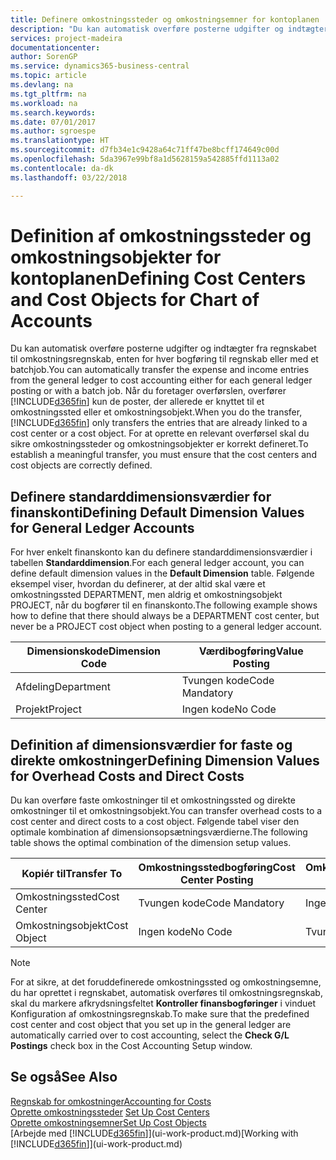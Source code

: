 ```yaml
---
title: Definere omkostningssteder og omkostningsemner for kontoplanen | Microsoft Docs
description: "Du kan automatisk overføre posterne udgifter og indtægter fra regnskabet til omkostningsregnskab, enten for hver bogføring til regnskab eller med et batchjob. Når du foretager overførslen, overfører systemet kun de poster, der allerede er knyttet til et omkostningssted eller et omkostningsobjekt. For at oprette en relevant overførsel skal du sikre omkostningssteder og omkostningsobjekter er korrekt defineret."
services: project-madeira
documentationcenter: 
author: SorenGP
ms.service: dynamics365-business-central
ms.topic: article
ms.devlang: na
ms.tgt_pltfrm: na
ms.workload: na
ms.search.keywords: 
ms.date: 07/01/2017
ms.author: sgroespe
ms.translationtype: HT
ms.sourcegitcommit: d7fb34e1c9428a64c71ff47be8bcff174649c00d
ms.openlocfilehash: 5da3967e99bf8a1d5628159a542885ffd1113a02
ms.contentlocale: da-dk
ms.lasthandoff: 03/22/2018

---
```

# <a name="defining-cost-centers-and-cost-objects-for-chart-of-accounts"></a><span data-ttu-id="c047e-105">Definition af omkostningssteder og omkostningsobjekter for kontoplanen</span><span class="sxs-lookup"><span data-stu-id="c047e-105">Defining Cost Centers and Cost Objects for Chart of Accounts</span></span>
<span data-ttu-id="c047e-106">Du kan automatisk overføre posterne udgifter og indtægter fra regnskabet til omkostningsregnskab, enten for hver bogføring til regnskab eller med et batchjob.</span><span class="sxs-lookup"><span data-stu-id="c047e-106">You can automatically transfer the expense and income entries from the general ledger to cost accounting either for each general ledger posting or with a batch job.</span></span> <span data-ttu-id="c047e-107">Når du foretager overførslen, overfører [!INCLUDE[d365fin](includes/d365fin_md.md)] kun de poster, der allerede er knyttet til et omkostningssted eller et omkostningsobjekt.</span><span class="sxs-lookup"><span data-stu-id="c047e-107">When you do the transfer, [!INCLUDE[d365fin](includes/d365fin_md.md)] only transfers the entries that are already linked to a cost center or a cost object.</span></span> <span data-ttu-id="c047e-108">For at oprette en relevant overførsel skal du sikre omkostningssteder og omkostningsobjekter er korrekt defineret.</span><span class="sxs-lookup"><span data-stu-id="c047e-108">To establish a meaningful transfer, you must ensure that the cost centers and cost objects are correctly defined.</span></span>  

## <a name="defining-default-dimension-values-for-general-ledger-accounts"></a><span data-ttu-id="c047e-109">Definere standarddimensionsværdier for finanskonti</span><span class="sxs-lookup"><span data-stu-id="c047e-109">Defining Default Dimension Values for General Ledger Accounts</span></span>  
<span data-ttu-id="c047e-110">For hver enkelt finanskonto kan du definere standarddimensionsværdier i tabellen **Standarddimension**.</span><span class="sxs-lookup"><span data-stu-id="c047e-110">For each general ledger account, you can define default dimension values in the **Default Dimension** table.</span></span> <span data-ttu-id="c047e-111">Følgende eksempel viser, hvordan du definerer, at der altid skal være et omkostningssted DEPARTMENT, men aldrig et omkostningsobjekt PROJECT, når du bogfører til en finanskonto.</span><span class="sxs-lookup"><span data-stu-id="c047e-111">The following example shows how to define that there should always be a DEPARTMENT cost center, but never be a PROJECT cost object when posting to a general ledger account.</span></span>  

|<span data-ttu-id="c047e-112">**Dimensionskode**</span><span class="sxs-lookup"><span data-stu-id="c047e-112">**Dimension Code**</span></span>|<span data-ttu-id="c047e-113">**Værdibogføring**</span><span class="sxs-lookup"><span data-stu-id="c047e-113">**Value Posting**</span></span>|  
|------------------------------------------|-----------------------------------------|  
|<span data-ttu-id="c047e-114">Afdeling</span><span class="sxs-lookup"><span data-stu-id="c047e-114">Department</span></span>|<span data-ttu-id="c047e-115">Tvungen kode</span><span class="sxs-lookup"><span data-stu-id="c047e-115">Code Mandatory</span></span>|  
|<span data-ttu-id="c047e-116">Projekt</span><span class="sxs-lookup"><span data-stu-id="c047e-116">Project</span></span>|<span data-ttu-id="c047e-117">Ingen kode</span><span class="sxs-lookup"><span data-stu-id="c047e-117">No Code</span></span>|  

## <a name="defining-dimension-values-for-overhead-costs-and-direct-costs"></a><span data-ttu-id="c047e-118">Definition af dimensionsværdier for faste og direkte omkostninger</span><span class="sxs-lookup"><span data-stu-id="c047e-118">Defining Dimension Values for Overhead Costs and Direct Costs</span></span>  
 <span data-ttu-id="c047e-119">Du kan overføre faste omkostninger til et omkostningssted og direkte omkostninger til et omkostningsobjekt.</span><span class="sxs-lookup"><span data-stu-id="c047e-119">You can transfer overhead costs to a cost center and direct costs to a cost object.</span></span> <span data-ttu-id="c047e-120">Følgende tabel viser den optimale kombination af dimensionsopsætningsværdierne.</span><span class="sxs-lookup"><span data-stu-id="c047e-120">The following table shows the optimal combination of the dimension setup values.</span></span>  

|<span data-ttu-id="c047e-121">Kopiér til</span><span class="sxs-lookup"><span data-stu-id="c047e-121">Transfer To</span></span>|<span data-ttu-id="c047e-122">Omkostningsstedbogføring</span><span class="sxs-lookup"><span data-stu-id="c047e-122">Cost Center Posting</span></span>|<span data-ttu-id="c047e-123">Omkostningsobjektbogføring</span><span class="sxs-lookup"><span data-stu-id="c047e-123">Cost Object Posting</span></span>|  
|-----------------|-------------------------|-------------------------|  
|<span data-ttu-id="c047e-124">Omkostningssted</span><span class="sxs-lookup"><span data-stu-id="c047e-124">Cost Center</span></span>|<span data-ttu-id="c047e-125">Tvungen kode</span><span class="sxs-lookup"><span data-stu-id="c047e-125">Code Mandatory</span></span>|<span data-ttu-id="c047e-126">Ingen kode</span><span class="sxs-lookup"><span data-stu-id="c047e-126">No Code</span></span>|  
|<span data-ttu-id="c047e-127">Omkostningsobjekt</span><span class="sxs-lookup"><span data-stu-id="c047e-127">Cost Object</span></span>|<span data-ttu-id="c047e-128">Ingen kode</span><span class="sxs-lookup"><span data-stu-id="c047e-128">No Code</span></span>|<span data-ttu-id="c047e-129">Tvungen kode</span><span class="sxs-lookup"><span data-stu-id="c047e-129">Code Mandatory</span></span>|  

> [!NOTE]  
>  <span data-ttu-id="c047e-130">For at sikre, at det foruddefinerede omkostningssted og omkostningsemne, du har oprettet i regnskabet, automatisk overføres til omkostningsregnskab, skal du markere afkrydsningsfeltet **Kontroller finansbogføringer** i vinduet Konfiguration af omkostningsregnskab.</span><span class="sxs-lookup"><span data-stu-id="c047e-130">To make sure that the predefined cost center and cost object that you set up in the general ledger are automatically carried over to cost accounting, select the **Check G/L Postings** check box in the Cost Accounting Setup window.</span></span>  

## <a name="see-also"></a><span data-ttu-id="c047e-131">Se også</span><span class="sxs-lookup"><span data-stu-id="c047e-131">See Also</span></span>  
[<span data-ttu-id="c047e-132">Regnskab for omkostninger</span><span class="sxs-lookup"><span data-stu-id="c047e-132">Accounting for Costs</span></span>](finance-manage-cost-accounting.md)  
<span data-ttu-id="c047e-133">[Oprette omkostningssteder](finance-how-to-set-up-cost-centers.md) </span><span class="sxs-lookup"><span data-stu-id="c047e-133">[Set Up Cost Centers](finance-how-to-set-up-cost-centers.md) </span></span>  
[<span data-ttu-id="c047e-134">Oprette omkostningsemner</span><span class="sxs-lookup"><span data-stu-id="c047e-134">Set Up Cost Objects</span></span>](finance-how-to-set-up-cost-objects.md)  
<span data-ttu-id="c047e-135">[Arbejde med [!INCLUDE[d365fin](includes/d365fin_md.md)]](ui-work-product.md)</span><span class="sxs-lookup"><span data-stu-id="c047e-135">[Working with [!INCLUDE[d365fin](includes/d365fin_md.md)]](ui-work-product.md)</span></span>

